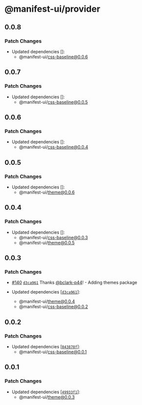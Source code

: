 # @manifest-ui/provider

## 0.0.8

### Patch Changes

- Updated dependencies []:
  - @manifest-ui/css-baseline@0.0.6

## 0.0.7

### Patch Changes

- Updated dependencies []:
  - @manifest-ui/css-baseline@0.0.5

## 0.0.6

### Patch Changes

- Updated dependencies []:
  - @manifest-ui/css-baseline@0.0.4

## 0.0.5

### Patch Changes

- Updated dependencies []:
  - @manifest-ui/theme@0.0.6

## 0.0.4

### Patch Changes

- Updated dependencies []:
  - @manifest-ui/css-baseline@0.0.3
  - @manifest-ui/theme@0.0.5

## 0.0.3

### Patch Changes

- [#140](https://github.com/project44/manifest-ui/pull/140) [`d3ca961`](https://github.com/project44/manifest-ui/commit/d3ca961f66d0d696b332ea688d98fac2fdf025e5) Thanks [@bclark-p44](https://github.com/bclark-p44)! - Adding themes package

- Updated dependencies [[`d3ca961`](https://github.com/project44/manifest-ui/commit/d3ca961f66d0d696b332ea688d98fac2fdf025e5)]:
  - @manifest-ui/theme@0.0.4
  - @manifest-ui/css-baseline@0.0.2

## 0.0.2

### Patch Changes

- Updated dependencies [[`043878f`](https://github.com/project44/manifest-ui/commit/043878f5ca997b35c3a76bb05f0a5012c5b09002)]:
  - @manifest-ui/css-baseline@0.0.1

## 0.0.1

### Patch Changes

- Updated dependencies [[`49933f1`](https://github.com/project44/manifest-ui/commit/49933f19a88a4054018a2f251bdae9b8e6819aab)]:
  - @manifest-ui/theme@0.0.3
